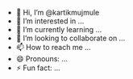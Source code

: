 - 👋 Hi, I’m @kartikmujmule
- 👀 I’m interested in ...
- 🌱 I’m currently learning ...
- 💞️ I’m looking to collaborate on ...
- 📫 How to reach me ...
- 😄 Pronouns: ...
- ⚡ Fun fact: ...

<!---
kartikmujmule/kartikmujmule is a ✨ special ✨ repository because its `README.md` (this file) appears on your GitHub profile.
You can click the Preview link to take a look at your changes.
--->
